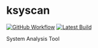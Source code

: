 # ksyscan

[![GitHub Workflow](https://github.com/mysticlgbt/ksyscan/actions/workflows/build.yml/badge.svg)](https://github.com/mysticlgbt/ksyscan/actions/workflows/build.yml)
[![Latest Build](https://shields.io/badge/download-nightly-blue)](https://nightly.link/mysticlgbt/ksyscan/workflows/build/main/ksyscan)

System Analysis Tool
